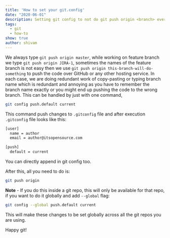 ```yaml
---
title: 'How to set your git.config'
date: "2020-06-01"
description: Setting git config to not do git push origin <branch> every time
tags:
  - git
  - how-to
show: true
author: shivam
---
```


We always type `git push origin master`, while working on feature branch we type `git push origin JIRA-1`, sometimes the names of the feature branch is not easy then we use `git push origin this-branch-will-do-something` to push the code over GitHub or any other hosting service. In each case, we are doing redundant work of copy-pasting or typing branch name which is redundant and annoying as you have to remember the branch name exactly or you might end up pushing the code to the wrong branch. This can be handled by just with one command,

```bash
git config push.default current
```

This command push changes to `.gitconfig` file and after execution `.gitconfig` file looks like this:

```bash
[user]
  name = author
  email = author@itsopensource.com

[push]
  default = current
```

You can directly append in git config too.

After this, all you need to do is:

```bash
git push origin
```


**Note** - If you do this inside a git repo, this will only be available for that repo, if you want to do it globally and add ``--global`` flag:

```bash
git config --global push.default current
```


This will make these changes to be set globally across all the git repos you are using.

Happy git!
